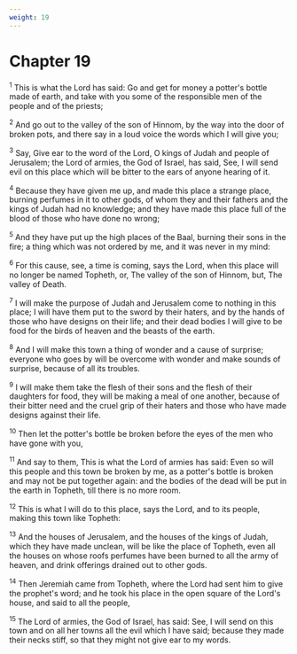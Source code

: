 ```yaml
---
weight: 19
---
```


# Chapter 19

<sup>1</sup> This is what the Lord has said: Go and get for money a potter's bottle made of earth, and take with you some of the responsible men of the people and of the priests; 

<sup>2</sup> And go out to the valley of the son of Hinnom, by the way into the door of broken pots, and there say in a loud voice the words which I will give you; 

<sup>3</sup> Say, Give ear to the word of the Lord, O kings of Judah and people of Jerusalem; the Lord of armies, the God of Israel, has said, See, I will send evil on this place which will be bitter to the ears of anyone hearing of it. 

<sup>4</sup> Because they have given me up, and made this place a strange place, burning perfumes in it to other gods, of whom they and their fathers and the kings of Judah had no knowledge; and they have made this place full of the blood of those who have done no wrong; 

<sup>5</sup> And they have put up the high places of the Baal, burning their sons in the fire; a thing which was not ordered by me, and it was never in my mind: 

<sup>6</sup> For this cause, see, a time is coming, says the Lord, when this place will no longer be named Topheth, or, The valley of the son of Hinnom, but, The valley of Death. 

<sup>7</sup> I will make the purpose of Judah and Jerusalem come to nothing in this place; I will have them put to the sword by their haters, and by the hands of those who have designs on their life; and their dead bodies I will give to be food for the birds of heaven and the beasts of the earth. 

<sup>8</sup> And I will make this town a thing of wonder and a cause of surprise; everyone who goes by will be overcome with wonder and make sounds of surprise, because of all its troubles. 

<sup>9</sup> I will make them take the flesh of their sons and the flesh of their daughters for food, they will be making a meal of one another, because of their bitter need and the cruel grip of their haters and those who have made designs against their life. 

<sup>10</sup> Then let the potter's bottle be broken before the eyes of the men who have gone with you, 

<sup>11</sup> And say to them, This is what the Lord of armies has said: Even so will this people and this town be broken by me, as a potter's bottle is broken and may not be put together again: and the bodies of the dead will be put in the earth in Topheth, till there is no more room. 

<sup>12</sup> This is what I will do to this place, says the Lord, and to its people, making this town like Topheth: 

<sup>13</sup> And the houses of Jerusalem, and the houses of the kings of Judah, which they have made unclean, will be like the place of Topheth, even all the houses on whose roofs perfumes have been burned to all the army of heaven, and drink offerings drained out to other gods. 

<sup>14</sup> Then Jeremiah came from Topheth, where the Lord had sent him to give the prophet's word; and he took his place in the open square of the Lord's house, and said to all the people, 

<sup>15</sup> The Lord of armies, the God of Israel, has said: See, I will send on this town and on all her towns all the evil which I have said; because they made their necks stiff, so that they might not give ear to my words. 


